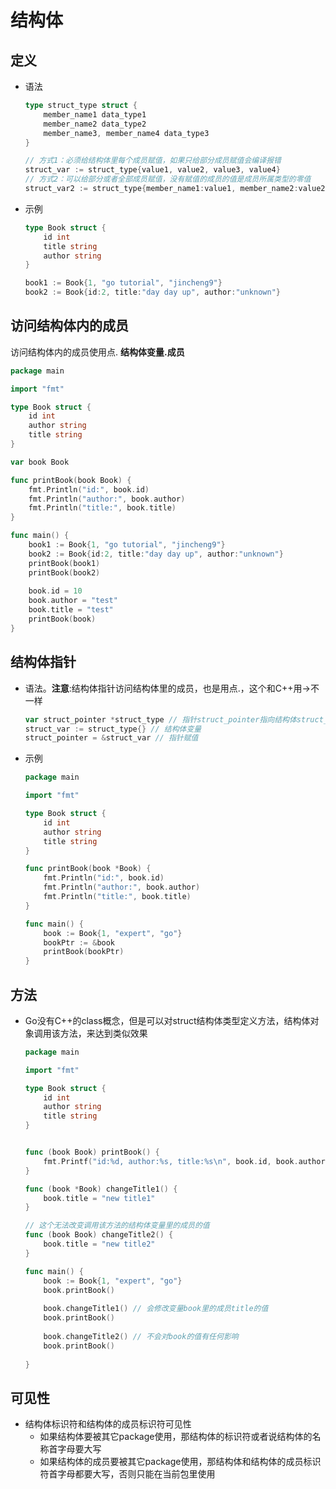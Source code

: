 # 结构体

## 定义

* 语法

  ```go
  type struct_type struct {
      member_name1 data_type1
      member_name2 data_type2
      member_name3, member_name4 data_type3
  }
  
  // 方式1：必须给结构体里每个成员赋值，如果只给部分成员赋值会编译报错
  struct_var := struct_type{value1, value2, value3, value4}
  // 方式2：可以给部分或者全部成员赋值，没有赋值的成员的值是成员所属类型的零值
  struct_var2 := struct_type{member_name1:value1, member_name2:value2}
  ```

  

* 示例

  ```go
  type Book struct {
      id int
      title string
      author string
  }
  
  book1 := Book{1, "go tutorial", "jincheng9"}
  book2 := Book{id:2, title:"day day up", author:"unknown"}
  ```

  

## 访问结构体内的成员

访问结构体内的成员使用点\.   **结构体变量.成员**

```go
package main

import "fmt"

type Book struct {
    id int
    author string
    title string
}

var book Book

func printBook(book Book) {
    fmt.Println("id:", book.id)
    fmt.Println("author:", book.author)
    fmt.Println("title:", book.title)
}

func main() {
    book1 := Book{1, "go tutorial", "jincheng9"}
    book2 := Book{id:2, title:"day day up", author:"unknown"}
    printBook(book1)
    printBook(book2)
    
    book.id = 10
    book.author = "test"
    book.title = "test"
    printBook(book)
}
```



## 结构体指针

* 语法。**注意**:结构体指针访问结构体里的成员，也是用点\.，这个和C++用->不一样

  ```go
  var struct_pointer *struct_type // 指针struct_pointer指向结构体struct_type
  struct_var := struct_type{} // 结构体变量
  struct_pointer = &struct_var // 指针赋值
  ```

  

* 示例

  ```go
  package main
  
  import "fmt"
  
  type Book struct {
      id int
      author string
      title string
  }
  
  func printBook(book *Book) {
      fmt.Println("id:", book.id)
      fmt.Println("author:", book.author)
      fmt.Println("title:", book.title)
  }
  
  func main() {
      book := Book{1, "expert", "go"}
      bookPtr := &book
      printBook(bookPtr)
  }
  ```

  

## 方法

* Go没有C++的class概念，但是可以对struct结构体类型定义方法，结构体对象调用该方法，来达到类似效果

  ```go
  package main
  
  import "fmt"
  
  type Book struct {
      id int
      author string
      title string
  }
  
  
  func (book Book) printBook() {
      fmt.Printf("id:%d, author:%s, title:%s\n", book.id, book.author, book.title)
  }
  
  func (book *Book) changeTitle1() {
      book.title = "new title1"
  }
  
  // 这个无法改变调用该方法的结构体变量里的成员的值
  func (book Book) changeTitle2() {
      book.title = "new title2"
  }
  
  func main() {
      book := Book{1, "expert", "go"}
      book.printBook()
      
      book.changeTitle1() // 会修改变量book里的成员title的值
      book.printBook()
      
      book.changeTitle2() // 不会对book的值有任何影响
      book.printBook()
      
  }
  ```


## 可见性

* 结构体标识符和结构体的成员标识符可见性
  * 如果结构体要被其它package使用，那结构体的标识符或者说结构体的名称首字母要大写
  * 如果结构体的成员要被其它package使用，那结构体和结构体的成员标识符首字母都要大写，否则只能在当前包里使用